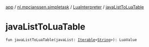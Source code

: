 [app](../../index.md) / [nl.mpcjanssen.simpletask](../index.md) / [LuaInterpreter](index.md) / [javaListToLuaTable](.)

# javaListToLuaTable

`fun javaListToLuaTable(javaList: `[`Iterable`](https://kotlinlang.org/api/latest/jvm/stdlib/kotlin.collections/-iterable/index.html)`<`[`String`](https://kotlinlang.org/api/latest/jvm/stdlib/kotlin/-string/index.html)`>): LuaValue`